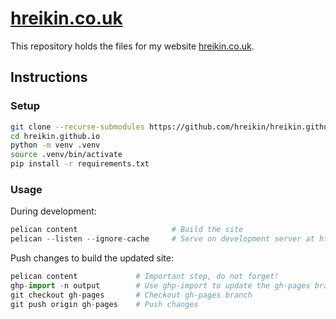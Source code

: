 # [hreikin.co.uk](https://hreikin.co.uk)

This repository holds the files for my website [hreikin.co.uk](https://hreikin.co.uk).

## Instructions

### Setup

```sh
git clone --recurse-submodules https://github.com/hreikin/hreikin.github.io.git
cd hreikin.github.io
python -m venv .venv
source .venv/bin/activate
pip install -r requirements.txt
```

### Usage

During development:

```python
pelican content                     # Build the site
pelican --listen --ignore-cache     # Serve on development server at http://127.0.0.1:8000
```

Push changes to build the updated site:

```python
pelican content             # Important step, do not forget!
ghp-import -n output        # Use ghp-import to update the gh-pages branch
git checkout gh-pages       # Checkout gh-pages branch
git push origin gh-pages    # Push changes
```